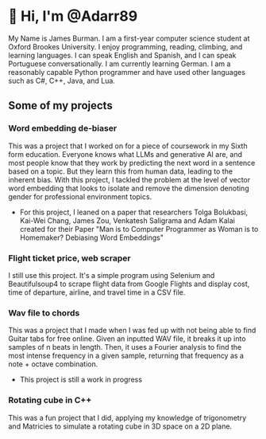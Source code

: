 # 👋 Hi, I'm @Adarr89


My Name is James Burman. I am a first-year computer science student at Oxford Brookes University. I enjoy programming, reading, climbing, and learning languages. I can speak English and Spanish, and I can speak Portuguese conversationally. I am currently learning German. I am a reasonably capable Python programmer and have used other languages such as C#, C++, Java, and Lua.


## Some of my projects

### Word embedding de-biaser
This was a project that I worked on for a piece of coursework in my Sixth form education. Everyone knows what LLMs and generative AI are, and most people know that they work by predicting the next word in a sentence based on a topic. But they learn this from human data, leading to the inherent bias. With this project, I tackled the problem at the level of vector word embedding that looks to isolate and remove the dimension denoting gender for professional environment topics.
  - For this project, I leaned on a paper that researchers Tolga Bolukbasi, Kai-Wei Chang, James Zou, Venkatesh Saligrama and Adam Kalai created for their Paper "Man is to Computer Programmer as Woman is to Homemaker? Debiasing Word Embeddings"

### Flight ticket price, web scraper
I still use this project. It's a simple program using Selenium and Beautifulsoup4 to scrape flight data from Google Flights and display cost, time of departure, airline, and travel time in a CSV file.

### Wav file to chords
This was a project that I made when I was fed up with not being able to find Guitar tabs for free online. Given an inputted WAV file, it breaks it up into samples of n beats in length. Then, it uses a Fourier analysis to find the most intense frequency in a given sample, returning that frequency as a note + octave combination. 
  - This project is still a work in progress

### Rotating cube in C++
This was a fun project that I did, applying my knowledge of trigonometry and Matricies to simulate a rotating cube in 3D space on a 2D plane.





